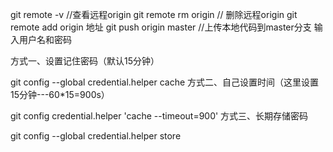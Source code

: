 git remote -v                  //查看远程origin
git remote rm origin            // 删除远程origin
git remote add origin 地址
git push origin master           //上传本地代码到master分支
输入用户名和密码



方式一、设置记住密码（默认15分钟）

git config --global credential.helper cache
方式二、自己设置时间（这里设置15分钟---60*15=900s）

git config credential.helper 'cache --timeout=900'
方式三、长期存储密码

git config --global credential.helper store


